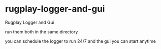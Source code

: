 # rugplay-logger-and-gui
Rugplay Logger and Gui


run them both in the same directory

you can schedule the logger to run 24/7 and the gui you can start anytime
